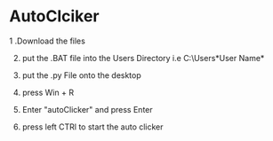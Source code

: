 # AutoClciker

1 .Download the files

2. put the .BAT file into the Users Directory i.e C:\Users\*User Name*

3. put the .py File onto the desktop

4. press Win + R 

5. Enter "autoClicker" and press Enter


6. press left CTRl to start the auto clicker
